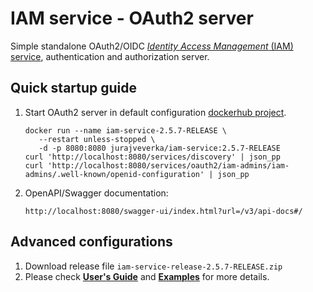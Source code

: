 # IAM service - OAuth2 server
Simple standalone OAuth2/OIDC  [*Identity Access Management* (IAM) service](https://github.com/jveverka/iam-service/tree/v2.5.7-RELEASE), authentication and authorization server.

## Quick startup guide
1. Start OAuth2 server in default configuration [dockerhub project](https://hub.docker.com/r/jurajveverka/iam-service).
   ```
   docker run --name iam-service-2.5.7-RELEASE \
      --restart unless-stopped \
      -d -p 8080:8080 jurajveverka/iam-service:2.5.7-RELEASE
   curl 'http://localhost:8080/services/discovery' | json_pp
   curl 'http://localhost:8080/services/oauth2/iam-admins/iam-admins/.well-known/openid-configuration' | json_pp
   ```
2. OpenAPI/Swagger documentation:
   ```
   http://localhost:8080/swagger-ui/index.html?url=/v3/api-docs#/
   ```
## Advanced configurations
1. Download release file ``iam-service-release-2.5.7-RELEASE.zip``
2. Please check [__User's Guide__](https://github.com/jveverka/iam-service/tree/2.x.x/docs/IAM-user-manual) and
   [__Examples__](https://github.com/jveverka/iam-service/tree/2.x.x/iam-examples) for more details.
